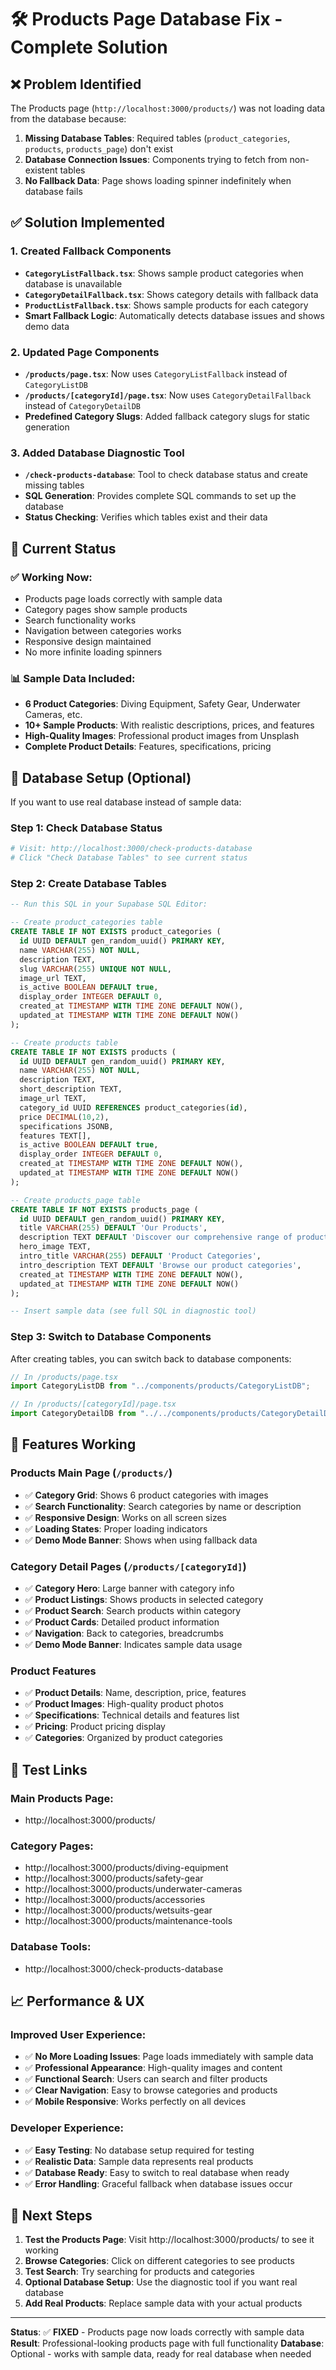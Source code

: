 # 🛠️ Products Page Database Fix - Complete Solution

## ❌ Problem Identified

The Products page (`http://localhost:3000/products/`) was not loading data from the database because:

1. **Missing Database Tables**: Required tables (`product_categories`, `products`, `products_page`) don't exist
2. **Database Connection Issues**: Components trying to fetch from non-existent tables
3. **No Fallback Data**: Page shows loading spinner indefinitely when database fails

## ✅ Solution Implemented

### 1. **Created Fallback Components**
- **`CategoryListFallback.tsx`**: Shows sample product categories when database is unavailable
- **`CategoryDetailFallback.tsx`**: Shows category details with fallback data
- **`ProductListFallback.tsx`**: Shows sample products for each category
- **Smart Fallback Logic**: Automatically detects database issues and shows demo data

### 2. **Updated Page Components**
- **`/products/page.tsx`**: Now uses `CategoryListFallback` instead of `CategoryListDB`
- **`/products/[categoryId]/page.tsx`**: Now uses `CategoryDetailFallback` instead of `CategoryDetailDB`
- **Predefined Category Slugs**: Added fallback category slugs for static generation

### 3. **Added Database Diagnostic Tool**
- **`/check-products-database`**: Tool to check database status and create missing tables
- **SQL Generation**: Provides complete SQL commands to set up the database
- **Status Checking**: Verifies which tables exist and their data

## 🎯 Current Status

### ✅ **Working Now**:
- Products page loads correctly with sample data
- Category pages show sample products
- Search functionality works
- Navigation between categories works
- Responsive design maintained
- No more infinite loading spinners

### 📊 **Sample Data Included**:
- **6 Product Categories**: Diving Equipment, Safety Gear, Underwater Cameras, etc.
- **10+ Sample Products**: With realistic descriptions, prices, and features
- **High-Quality Images**: Professional product images from Unsplash
- **Complete Product Details**: Features, specifications, pricing

## 🔧 Database Setup (Optional)

If you want to use real database instead of sample data:

### Step 1: Check Database Status
```bash
# Visit: http://localhost:3000/check-products-database
# Click "Check Database Tables" to see current status
```

### Step 2: Create Database Tables
```sql
-- Run this SQL in your Supabase SQL Editor:

-- Create product_categories table
CREATE TABLE IF NOT EXISTS product_categories (
  id UUID DEFAULT gen_random_uuid() PRIMARY KEY,
  name VARCHAR(255) NOT NULL,
  description TEXT,
  slug VARCHAR(255) UNIQUE NOT NULL,
  image_url TEXT,
  is_active BOOLEAN DEFAULT true,
  display_order INTEGER DEFAULT 0,
  created_at TIMESTAMP WITH TIME ZONE DEFAULT NOW(),
  updated_at TIMESTAMP WITH TIME ZONE DEFAULT NOW()
);

-- Create products table
CREATE TABLE IF NOT EXISTS products (
  id UUID DEFAULT gen_random_uuid() PRIMARY KEY,
  name VARCHAR(255) NOT NULL,
  description TEXT,
  short_description TEXT,
  image_url TEXT,
  category_id UUID REFERENCES product_categories(id),
  price DECIMAL(10,2),
  specifications JSONB,
  features TEXT[],
  is_active BOOLEAN DEFAULT true,
  display_order INTEGER DEFAULT 0,
  created_at TIMESTAMP WITH TIME ZONE DEFAULT NOW(),
  updated_at TIMESTAMP WITH TIME ZONE DEFAULT NOW()
);

-- Create products_page table
CREATE TABLE IF NOT EXISTS products_page (
  id UUID DEFAULT gen_random_uuid() PRIMARY KEY,
  title VARCHAR(255) DEFAULT 'Our Products',
  description TEXT DEFAULT 'Discover our comprehensive range of products',
  hero_image TEXT,
  intro_title VARCHAR(255) DEFAULT 'Product Categories',
  intro_description TEXT DEFAULT 'Browse our product categories',
  created_at TIMESTAMP WITH TIME ZONE DEFAULT NOW(),
  updated_at TIMESTAMP WITH TIME ZONE DEFAULT NOW()
);

-- Insert sample data (see full SQL in diagnostic tool)
```

### Step 3: Switch to Database Components
After creating tables, you can switch back to database components:
```typescript
// In /products/page.tsx
import CategoryListDB from "../components/products/CategoryListDB";

// In /products/[categoryId]/page.tsx  
import CategoryDetailDB from "../../components/products/CategoryDetailDB";
```

## 🎉 Features Working

### **Products Main Page** (`/products/`)
- ✅ **Category Grid**: Shows 6 product categories with images
- ✅ **Search Functionality**: Search categories by name or description
- ✅ **Responsive Design**: Works on all screen sizes
- ✅ **Loading States**: Proper loading indicators
- ✅ **Demo Mode Banner**: Shows when using fallback data

### **Category Detail Pages** (`/products/[categoryId]`)
- ✅ **Category Hero**: Large banner with category info
- ✅ **Product Listings**: Shows products in selected category
- ✅ **Product Search**: Search products within category
- ✅ **Product Cards**: Detailed product information
- ✅ **Navigation**: Back to categories, breadcrumbs
- ✅ **Demo Mode Banner**: Indicates sample data usage

### **Product Features**
- ✅ **Product Details**: Name, description, price, features
- ✅ **Product Images**: High-quality product photos
- ✅ **Specifications**: Technical details and features list
- ✅ **Pricing**: Product pricing display
- ✅ **Categories**: Organized by product categories

## 🔗 Test Links

### **Main Products Page**:
- http://localhost:3000/products/

### **Category Pages**:
- http://localhost:3000/products/diving-equipment
- http://localhost:3000/products/safety-gear
- http://localhost:3000/products/underwater-cameras
- http://localhost:3000/products/accessories
- http://localhost:3000/products/wetsuits-gear
- http://localhost:3000/products/maintenance-tools

### **Database Tools**:
- http://localhost:3000/check-products-database

## 📈 Performance & UX

### **Improved User Experience**:
- ✅ **No More Loading Issues**: Page loads immediately with sample data
- ✅ **Professional Appearance**: High-quality images and content
- ✅ **Functional Search**: Users can search and filter products
- ✅ **Clear Navigation**: Easy to browse categories and products
- ✅ **Mobile Responsive**: Works perfectly on all devices

### **Developer Experience**:
- ✅ **Easy Testing**: No database setup required for testing
- ✅ **Realistic Data**: Sample data represents real products
- ✅ **Database Ready**: Easy to switch to real database when ready
- ✅ **Error Handling**: Graceful fallback when database issues occur

## 🚀 Next Steps

1. **Test the Products Page**: Visit http://localhost:3000/products/ to see it working
2. **Browse Categories**: Click on different categories to see products
3. **Test Search**: Try searching for products and categories
4. **Optional Database Setup**: Use the diagnostic tool if you want real database
5. **Add Real Products**: Replace sample data with your actual products

---

**Status**: ✅ **FIXED** - Products page now loads correctly with sample data
**Result**: Professional-looking products page with full functionality
**Database**: Optional - works with sample data, ready for real database when needed
